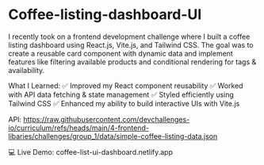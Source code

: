 # Coffee-listing-dashboard-UI

I recently took on a frontend development challenge where I built a coffee listing dashboard using React.js, Vite.js, and Tailwind CSS. The goal was to create a reusable card component with dynamic data and implement features like filtering available products and conditional rendering for tags & availability.

What I Learned:
✅ Improved my React component reusability
✅ Worked with API data fetching & state management
✅ Styled efficiently using Tailwind CSS
✅ Enhanced my ability to build interactive UIs with Vite.js

API: https://raw.githubusercontent.com/devchallenges-io/curriculum/refs/heads/main/4-frontend-libaries/challenges/group_1/data/simple-coffee-listing-data.json


💻 Live Demo: coffee-list-ui-dashboard.netlify.app


